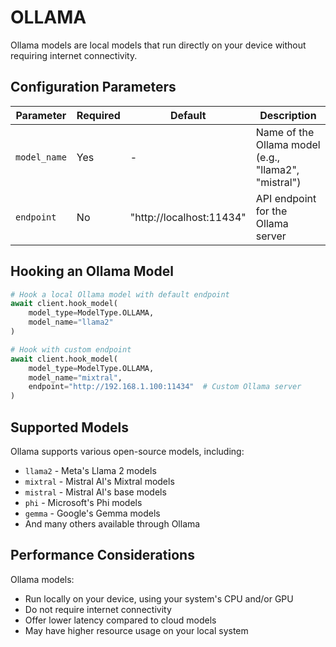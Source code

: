 # OLLAMA

Ollama models are local models that run directly on your device without requiring internet connectivity.

## Configuration Parameters

| Parameter | Required | Default | Description |
|-----------|----------|---------|-------------|
| `model_name` | Yes | - | Name of the Ollama model (e.g., "llama2", "mistral") |
| `endpoint` | No | "http://localhost:11434" | API endpoint for the Ollama server |

## Hooking an Ollama Model

```python
# Hook a local Ollama model with default endpoint
await client.hook_model(
    model_type=ModelType.OLLAMA,
    model_name="llama2"
)

# Hook with custom endpoint
await client.hook_model(
    model_type=ModelType.OLLAMA,
    model_name="mixtral",
    endpoint="http://192.168.1.100:11434"  # Custom Ollama server
)
```

## Supported Models

Ollama supports various open-source models, including:

- `llama2` - Meta's Llama 2 models
- `mixtral` - Mistral AI's Mixtral models
- `mistral` - Mistral AI's base models
- `phi` - Microsoft's Phi models
- `gemma` - Google's Gemma models
- And many others available through Ollama

## Performance Considerations

Ollama models:
- Run locally on your device, using your system's CPU and/or GPU
- Do not require internet connectivity
- Offer lower latency compared to cloud models
- May have higher resource usage on your local system